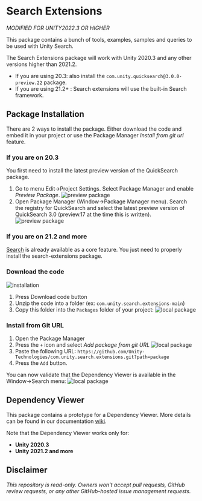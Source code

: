 # Search Extensions

*MODIFIED FOR UNITY2022.3 OR HIGHER*

This package contains a bunch of tools, examples, samples and queries to be used with Unity Search.

The Search Extensions package will work with Unity 2020.3 and any other versions higher than 2021.2.
- If you are using 20.3: also install the `com.unity.quicksearch@3.0.0-preview.22` package.
- If you are using 21.2+ : Search extensions will use the built-in Search framework.

## Package Installation

There are 2 ways to install the package. Either download the code and embed it in your project or use the Package Manager *Install from git url* feature.

### If you are on 20.3

You first need to install the latest preview version of the QuickSearch package. 

1) Go to menu Edit->Project Settings. Select Package Manager and enable *Preview Package*.
![preview package](package/Documentation~/images/installation_package_manager_enable_preview.png)
2) Open Package Manager (Window->Package Manager menu). Search the registry for QuickSearch and select the latest preview version of QuickSearch 3.0 (preview.17 at the time this is written).
![preview package](package/Documentation~/images/installation_package_manager_download_quicksearch_preview.png)

### If you are on 21.2 and more

[Search](https://docs.unity3d.com/2021.2/Documentation/Manual/search-overview.html) is already available as a core feature. You just need to properly install the search-extensions package.

### Download the code

![installation](package/Documentation~/images/installation.png)

1) Press Download code button
2) Unzip the code into a folder (ex: `com.unity.search.extensions-main`)
3) Copy this folder into the `Packages` folder of your project:
![local package](package/Documentation~/images/installation_copy_local_package.png)

### Install from Git URL

1) Open the Package Manager
2) Press the `+` icon and select *Add package from git URL*
![local package](package/Documentation~/images/installation_add_git_url.png)
3) Paste the following URL: `https://github.com/Unity-Technologies/com.unity.search.extensions.git?path=package`
4) Press the `Add` button.

You can now validate that the Dependency Viewer is available in the Window->Search menu:
![local package](package/Documentation~/images/search_menu_dependency_viewer.png)

## Dependency Viewer

This package contains a prototype for a Dependency Viewer. More details can be found in our documentation [wiki](https://github.com/Unity-Technologies/com.unity.search.extensions/wiki/dependency-viewer).

Note that the Dependency Viewer works only for:

- **Unity 2020.3**
- **Unity 2021.2 and more**

## Disclaimer

*This repository is read-only. Owners won't accept pull requests, GitHub review requests, or any other GitHub-hosted issue management requests.*
